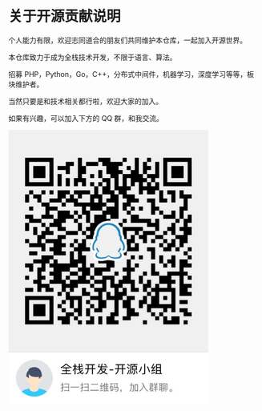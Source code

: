 # 关于开源贡献说明

个人能力有限，欢迎志同道合的朋友们共同维护本仓库，一起加入开源世界。

本仓库致力于成为全栈技术开发，不限于语言、算法。

招募 PHP，Python，Go，C++，分布式中间件，机器学习，深度学习等等，板块维护者。

当然只要是和技术相关都行啦，欢迎大家的加入。

如果有兴趣，可以加入下方的 QQ 群，和我交流。



<div align="left"> <img src="assets/1541754016518.png" width="400px"/></div><br/>

